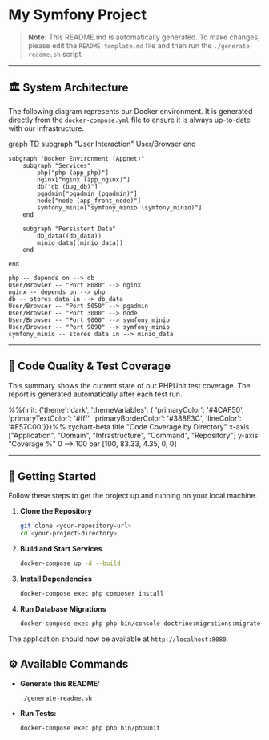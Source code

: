 # My Symfony Project

> **Note:** This README.md is automatically generated. To make changes, please edit the `README.template.md` file and then run the `./generate-readme.sh` script.

---

## 🏛️ System Architecture

The following diagram represents our Docker environment. It is generated directly from the `docker-compose.yml` file to ensure it is always up-to-date with our infrastructure.

graph TD
    subgraph "User Interaction"
        User/Browser
    end

    subgraph "Docker Environment (Appnet)"
        subgraph "Services"
            php["php (app_php)"]
            nginx["nginx (app_nginx)"]
            db["db (bug_db)"]
            pgadmin["pgadmin (pgadmin)"]
            node["node (app_front_node)"]
            symfony_minio["symfony_minio (symfony_minio)"]
        end

        subgraph "Persistent Data"
            db_data((db_data))
            minio_data((minio_data))
        end

    end

    php -- depends on --> db
    User/Browser -- "Port 8080" --> nginx
    nginx -- depends on --> php
    db -- stores data in --> db_data
    User/Browser -- "Port 5050" --> pgadmin
    User/Browser -- "Port 3000" --> node
    User/Browser -- "Port 9000" --> symfony_minio
    User/Browser -- "Port 9090" --> symfony_minio
    symfony_minio -- stores data in --> minio_data

---

## 🧪 Code Quality & Test Coverage

This summary shows the current state of our PHPUnit test coverage. The report is generated automatically after each test run.

%%{init: {'theme':'dark', 'themeVariables': { 'primaryColor': '#4CAF50', 'primaryTextColor': '#fff', 'primaryBorderColor': '#388E3C', 'lineColor': '#F57C00'}}}%%
xychart-beta
    title "Code Coverage by Directory"
    x-axis ["Application", "Domain", "Infrastructure", "Command", "Repository"]
    y-axis "Coverage %" 0 --> 100
    bar [100, 83.33, 4.35, 0, 0]

---

## 🚀 Getting Started

Follow these steps to get the project up and running on your local machine.

1.  **Clone the Repository**
    ```bash
    git clone <your-repository-url>
    cd <your-project-directory>
    ```

2.  **Build and Start Services**
    ```bash
    docker-compose up -d --build
    ```

3.  **Install Dependencies**
    ```bash
    docker-compose exec php composer install
    ```

4.  **Run Database Migrations**
    ```bash
    docker-compose exec php php bin/console doctrine:migrations:migrate
    ```

The application should now be available at `http://localhost:8080`.

## ⚙️ Available Commands

-   **Generate this README:**
    ```bash
    ./generate-readme.sh
    ```
-   **Run Tests:**
    ```bash
    docker-compose exec php php bin/phpunit
    ```
